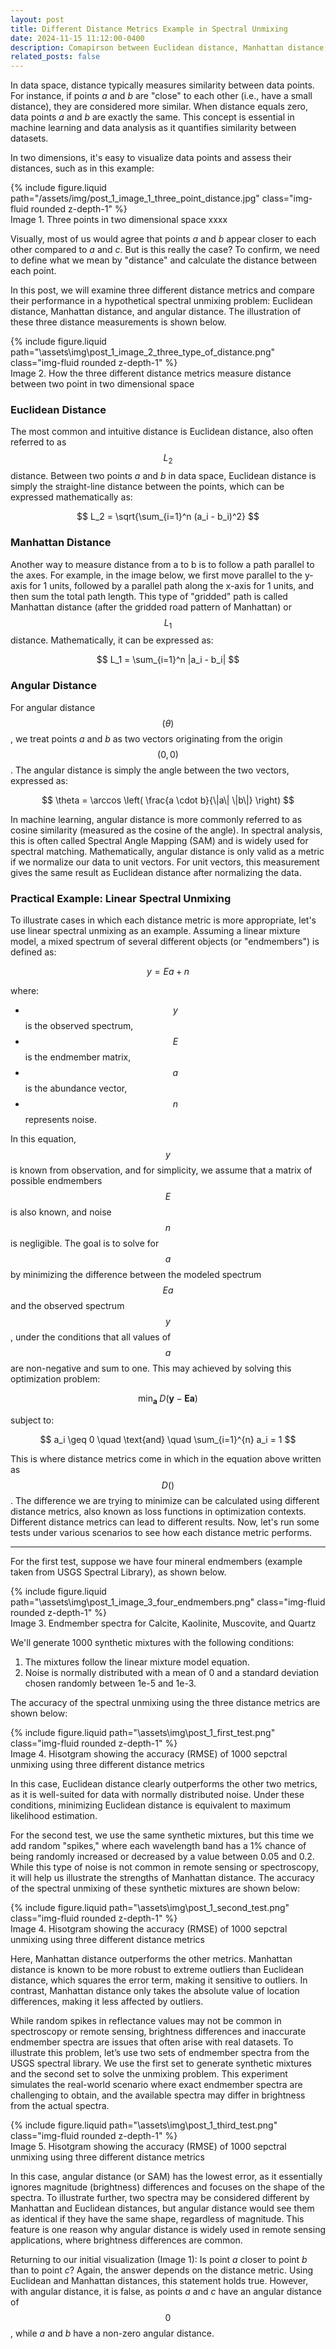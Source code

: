 ```yaml
---
layout: post
title: Different Distance Metrics Example in Spectral Unmixing
date: 2024-11-15 11:12:00-0400
description: Comapirson between Euclidean distance, Manhattan distance, and angular distance in spectral unmixing
related_posts: false
---
```

In data space, distance typically measures similarity between data points. For instance, if points *a* and *b* are "close" to each other (i.e., have a small distance), they are considered more similar. When distance equals zero, data points *a* and *b* are exactly the same. This concept is essential in machine learning and data analysis as it quantifies similarity between datasets.


In two dimensions, it's easy to visualize data points and assess their distances, such as in this example:

<div class="row mt-3">
    <div class="col-sm mt-3 mt-md-0">
        {% include figure.liquid path="/assets/img/post_1_image_1_three_point_distance.jpg" class="img-fluid rounded z-depth-1" %}
    </div>
</div>
<div class="caption">
    Image 1. Three points in two dimensional space xxxx
</div>

Visually, most of us would agree that points *a* and *b* appear closer to each other compared to *a* and *c*. But is this really the case? To confirm, we need to define what we mean by "distance" and calculate the distance between each point.

In this post, we will examine three different distance metrics and compare their performance in a hypothetical spectral unmixing problem: Euclidean distance, Manhattan distance, and angular distance. The illustration of these three distance measurements is shown below.

<div class="row mt-3">
    <div class="col-sm mt-3 mt-md-0">
        {% include figure.liquid path="\assets\img\post_1_image_2_three_type_of_distance.png" class="img-fluid rounded z-depth-1" %}
    </div>
</div>
<div class="caption">
    Image 2. How the three different distance metrics measure distance between two point in two dimensional space
</div>

### Euclidean Distance

The most common and intuitive distance is Euclidean distance, also often referred to as $$ L_2 $$ distance. Between two points *a* and *b* in data space, Euclidean distance is simply the straight-line distance between the points, which can be expressed mathematically as:

$$ L_2 = \sqrt{\sum_{i=1}^n (a_i - b_i)^2} $$

### Manhattan Distance

Another way to measure distance from a to b is to follow a path parallel to the axes. For example, in the image below, we first move parallel to the y-axis for 1 units, followed by a parallel path along the x-axis for 1 units, and then sum the total path length. This type of "gridded" path is called Manhattan distance (after the gridded road pattern of Manhattan) or $$ L_1 $$ distance. Mathematically, it can be expressed as:

$$ L_1 = \sum_{i=1}^n |a_i - b_i| $$

### Angular Distance

For angular distance $$ (\theta) $$, we treat points *a* and *b* as two vectors originating from the origin $$ (0,0) $$. The angular distance is simply the angle between the two vectors, expressed as: 

$$ \theta = \arccos \left( \frac{a \cdot b}{\|a\| \|b\|} \right) $$

In machine learning, angular distance is more commonly referred to as cosine similarity (measured as the cosine of the angle). In spectral analysis, this is often called Spectral Angle Mapping (SAM) and is widely used for spectral matching. Mathematically, angular distance is only valid as a metric if we normalize our data to unit vectors. For unit vectors, this measurement gives the same result as Euclidean distance after normalizing the data.

### Practical Example: Linear Spectral Unmixing

To illustrate cases in which each distance metric is more appropriate, let's use linear spectral unmixing as an example. Assuming a linear mixture model, a mixed spectrum of several different objects (or "endmembers") is defined as: 

$$ y = E a + n $$

where:
- $$ y $$ is the observed spectrum,
- $$ E $$ is the endmember matrix,
- $$ a $$ is the abundance vector,
- $$ n $$ represents noise.

In this equation, $$ y $$ is known from observation, and for simplicity, we assume that a matrix of possible endmembers $$ E $$ is also known, and noise $$ n $$ is negligible.
The goal is to solve for $$ a $$ by minimizing the difference between the modeled spectrum $$ E a $$ and the observed spectrum $$ y $$, under the conditions that all values of $$ a $$ are non-negative and sum to one. This may achieved by solving this optimization problem:


$$ \min_{\mathbf{a}} \; D(\mathbf{y} - \mathbf{E} \mathbf{a})  $$

subject to:

$$ a_i \geq 0 \quad \text{and} \quad \sum_{i=1}^{n} a_i = 1 $$

This is where distance metrics come in which in the equation above written as $$ D() $$. The difference we are trying to minimize can be calculated using different distance metrics, also known as loss functions in optimization contexts. Different distance metrics can lead to different results. Now, let's run some tests under various scenarios to see how each distance metric performs.

---

For the first test, suppose we have four mineral endmembers (example taken from USGS Spectral Library), as shown below. 

<div class="row mt-3">
    <div class="col-sm mt-3 mt-md-0">
        {% include figure.liquid path="\assets\img\post_1_image_3_four_endmembers.png" class="img-fluid rounded z-depth-1" %}
    </div>
</div>
<div class="caption">
    Image 3. Endmember spectra for Calcite, Kaolinite, Muscovite, and Quartz
</div>

We'll generate 1000 synthetic mixtures with the following conditions:
1. The mixtures follow the linear mixture model equation.
2. Noise is normally distributed with a mean of 0 and a standard deviation chosen randomly between 1e-5 and 1e-3.

The accuracy of the spectral unmixing using the three distance metrics are shown below:

<div class="row mt-3">
    <div class="col-sm mt-3 mt-md-0">
        {% include figure.liquid path="\assets\img\post_1_first_test.png" class="img-fluid rounded z-depth-1" %}
    </div>
</div>
<div class="caption">
    Image 4. Hisotgram showing the accuracy (RMSE) of 1000 sepctral unmixing using three different distance metrics
</div>

In this case, Euclidean distance clearly outperforms the other two metrics, as it is well-suited for data with normally distributed noise. Under these conditions, minimizing Euclidean distance is equivalent to maximum likelihood estimation.

For the second test, we use the same synthetic mixtures, but this time we add random "spikes," where each wavelength band has a 1% chance of being randomly increased or decreased by a value between 0.05 and 0.2. While this type of noise is not common in remote sensing or spectroscopy, it will help us illustrate the strengths of Manhattan distance. The accuracy of the spectral unmixing of these synthetic mixtures are shown below:

<div class="row mt-3">
    <div class="col-sm mt-3 mt-md-0">
        {% include figure.liquid path="\assets\img\post_1_second_test.png" class="img-fluid rounded z-depth-1" %}
    </div>
</div>
<div class="caption">
    Image 4. Hisotgram showing the accuracy (RMSE) of 1000 sepctral unmixing using three different distance metrics
</div>

Here, Manhattan distance outperforms the other metrics. Manhattan distance is known to be more robust to extreme outliers than Euclidean distance, which squares the error term, making it sensitive to outliers. In contrast, Manhattan distance only takes the absolute value of location differences, making it less affected by outliers.

While random spikes in reflectance values may not be common in spectroscopy or remote sensing, brightness differences and inaccurate endmember spectra are issues that often arise with real datasets. To illustrate this problem, let’s use two sets of endmember spectra from the USGS spectral library. We use the first set to generate synthetic mixtures and the second set to solve the unmixing problem. This experiment simulates the real-world scenario where exact endmember spectra are challenging to obtain, and the available spectra may differ in brightness from the actual spectra.

<div class="row mt-3">
    <div class="col-sm mt-3 mt-md-0">
        {% include figure.liquid path="\assets\img\post_1_third_test.png" class="img-fluid rounded z-depth-1" %}
    </div>
</div>
<div class="caption">
    Image 5. Hisotgram showing the accuracy (RMSE) of 1000 sepctral unmixing using three different distance metrics
</div>

In this case, angular distance (or SAM) has the lowest error, as it essentially ignores magnitude (brightness) differences and focuses on the shape of the spectra. To illustrate further, two spectra may be considered different by Manhattan and Euclidean distances, but angular distance would see them as identical if they have the same shape, regardless of magnitude. This feature is one reason why angular distance is widely used in remote sensing applications, where brightness differences are common.

Returning to our initial visualization (Image 1): Is point *a* closer to point *b* than to point *c*? Again, the answer depends on the distance metric. Using Euclidean and Manhattan distances, this statement holds true. However, with angular distance, it is false, as points *a* and *c* have an angular distance of $$ 0 $$, while *a* and *b* have a non-zero angular distance.

